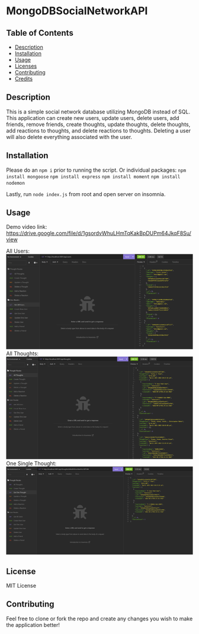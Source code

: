 # MongoDBSocialNetworkAPI

## Table of Contents
  * [Description](#description)
  * [Installation](#installation)
  * [Usage](#usage)
  * [Licenses](#license)
  * [Contributing](#contributing)
  * [Credits](#credits)
    
## Description
This is a simple social network database utilizing MongoDB instead of SQL. This application can create new users, update users, delete users, add friends, remove friends, create thoughts, update thoughts, delete thoughts, add reactions to thoughts, and delete reactions to thoughts. Deleting a user will also delete everything associated with the user. 

## Installation
Please do an `npm i` prior to running the script.
Or individual packages:
`npm install mongoose`
`npm install express`
`npm install moment`
`npm install nodemon`

Lastly, run `node index.js` from root and open server on insomnia.

## Usage
Demo video link: https://drive.google.com/file/d/1gsordvWhuLHmTqKakBpDUPm64JkqF8Su/view

All Users:
![insomnia Screenshot All Users](./images/M18-SS-1.png)
All Thoughts:
![insomnia Screenshot All Thoughts](./images/M18-SS-2.png)
One Single Thought:
![insomnia Screenshot ONE Thought](./images/M18-SS-3.png)

## License
MIT License

## Contributing
Feel free to clone or fork the repo and create any changes you wish to make the application better!
